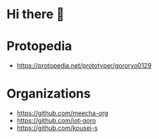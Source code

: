 # Hi there 👋

# Protopedia
- https://protopedia.net/prototyper/gororyo0129

# Organizations
- https://github.com/meecha-org
- https://github.com/iot-goro
- https://github.com/kousei-s

